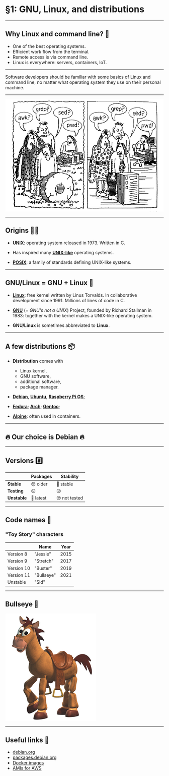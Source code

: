 # §1: GNU, Linux, and distributions

---

## Why Linux and command line? 🤔

- One of the best operating systems.
- Efficient work flow from the terminal.
- Remote access is via command line.
- Linux is everywhere:
  servers,
  containers,
  IoT.

---

Software developers should be familiar with some basics of Linux and command
line, no matter what operating system they use on their personal machine.

---

![awk? grep? sed? pwd!](awk-grep-sed-pwd.png)

---

## Origins 🦕🦖	

- **[UNIX](https://en.wikipedia.org/wiki/Unix)**: operating system released
  in 1973. Written in C.

- Has inspired many **[UNIX-like](https://en.wikipedia.org/wiki/Unix-like)**
  operating systems.

- **[POSIX](https://en.wikipedia.org/wiki/POSIX)**:
  a family of standards defining UNIX-like systems.

---

## GNU/Linux = GNU + Linux 🐧

- **[Linux](https://www.kernel.org/)**: free kernel written by Linus Torvalds.
  In collaborative development since 1991.
  Millions of lines of code in C.

- **[GNU](https://www.gnu.org/)** (= *GNU's not a UNIX*) Project,
  founded by Richard Stallman in 1983: together with
  the kernel makes a UNIX-like operating system.

- **GNU/Linux** is sometimes abbreviated to **Linux**.

---

## A few distributions 📦

- **Distribution** comes with
  * Linux kernel,
  * GNU software,
  * additional software,
  * package manager.

- [**Debian**](https://www.debian.org/),
  [**Ubuntu**](https://ubuntu.com/),
  [**Raspberry Pi OS**](https://www.raspberrypi.com/software/);

- [**Fedora**](https://getfedora.org/);
  [**Arch**](https://archlinux.org/);
  [**Gentoo**](https://www.gentoo.org/);

- [**Alpine**](https://www.alpinelinux.org/): often used in containers.
 
---

## 🔥 Our choice is Debian 🔥

---

## Versions #️⃣

|              | Packages  | Stability     |
|--------------|-----------|---------------|
| **Stable**   | 😒 older  | 🙂 stable     |
| **Testing**  | 😐        | 😐            |
| **Unstable** | 🙂 latest | 😒 not tested |

---

## Code names 🧸

### "Toy Story" characters

|            | Name       | Year |
|------------|------------|------|
| Version 8  | "Jessie"   | 2015 |
| Version 9  | "Stretch"  | 2017 |
| Version 10 | "Buster"   | 2019 |
| Version 11 | "Bullseye" | 2021 |
| Unstable   | "Sid"      |      |

---

## Bullseye 🐂

![Bullseye](bullseye.png)

---

## Useful links 🔗

- [debian.org](https://debian.org/)
- [packages.debian.org](https://packages.debian.org/stable/)
- [Docker images](https://hub.docker.com/_/debian)
- [AMIs for AWS](https://wiki.debian.org/Cloud/AmazonEC2Image/Bullseye)
